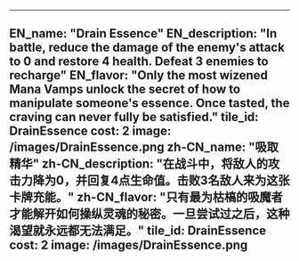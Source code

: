 ---

EN_name: "Drain Essence"
EN_description: "In battle, reduce the damage of the enemy's attack to 0 and restore 4 health. Defeat 3 enemies to recharge"
EN_flavor: "Only the most wizened Mana Vamps unlock the secret of how to manipulate someone's essence. Once tasted, the craving can never fully be satisfied."
tile_id: DrainEssence
cost: 2
image: /images/DrainEssence.png
zh-CN_name: "吸取精华"
zh-CN_description: "在战斗中，将敌人的攻击力降为0，并回复4点生命值。击败3名敌人来为这张卡牌充能。"
zh-CN_flavor: "只有最为枯槁的吸魔者才能解开如何操纵灵魂的秘密。一旦尝试过之后，这种渴望就永远都无法满足。"
tile_id: DrainEssence
cost: 2
image: /images/DrainEssence.png
---